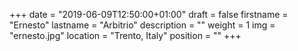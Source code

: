 +++
date = "2019-06-09T12:50:00+01:00"
draft = false
firstname = "Ernesto"
lastname = "Arbitrio"
description = ""
weight = 1
img = "ernesto.jpg"
location = "Trento, Italy"
position = ""
+++
